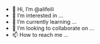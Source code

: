 - 👋 Hi, I’m @alifeili
- 👀 I’m interested in ...
- 🌱 I’m currently learning ...
- 💞️ I’m looking to collaborate on ...
- 📫 How to reach me ...

<!---
alifeili/alifeili is a ✨ special ✨ repository because its `README.md` (this file) appears on your GitHub profile.
You can click the Preview link to take a look at your changes.
--->
